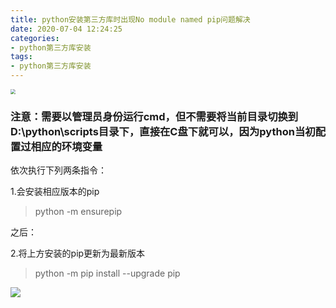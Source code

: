 ```yaml
---
title: python安装第三方库时出现No module named pip问题解决
date: 2020-07-04 12:24:25
categories:
- python第三方库安装
tags:
- python第三方库安装
---
```


<img src="http://qiniusave.codeyu.cn/python%E5%AE%89%E8%A3%85%E7%AC%AC%E4%B8%89%E6%96%B9%E5%BA%93%E6%97%B6%E5%87%BA%E7%8E%B0No%20module%20named%20pip%E5%B0%81%E9%9D%A2.jpg" style="zoom:50%;" />

<!--less-->

### 注意：需要以管理员身份运行cmd，但不需要将当前目录切换到D:\python\scripts目录下，直接在C盘下就可以，因为python当初配置过相应的环境变量

依次执行下列两条指令：

1.会安装相应版本的pip

> python  -m  ensurepip

之后：

2.将上方安装的pip更新为最新版本

> python  -m  pip  install  --upgrade  pip

![](http://qiniusave.codeyu.cn/python%E5%AE%89%E8%A3%85%E7%AC%AC%E4%B8%89%E6%96%B9%E5%BA%93%E6%97%B6%E5%87%BA%E7%8E%B0No%20module%20named%20pip%E9%97%AE%E9%A2%98%E8%A7%A3%E5%86%B301.PNG)